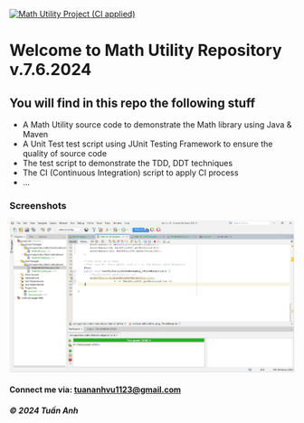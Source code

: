 [![Math Utility Project (CI applied)](https://github.com/TuanAnhVu81/math-ultil/actions/workflows/ci_script.yml/badge.svg)](https://github.com/TuanAnhVu81/math-ultil/actions/workflows/ci_script.yml)

# Welcome to Math Utility Repository v.7.6.2024

## You will find in this repo the following stuff

* A Math Utility source code to demonstrate the Math library using Java & Maven
* A Unit Test test script using JUnit Testing Framework to ensure the quality of source code
* The test script to demonstrate the TDD, DDT techniques
* The CI (Continuous Integration) script to apply CI process
* ...

### Screenshots
![Source code and Unit Test](https://github.com/TuanAnhVu81/math-ultil/blob/master/screenshots/SourcecodeAndUnitTest.png)

#### Connect me via: tuananhvu1123@gmail.com

##### &#169; 2024 Tuấn Anh
